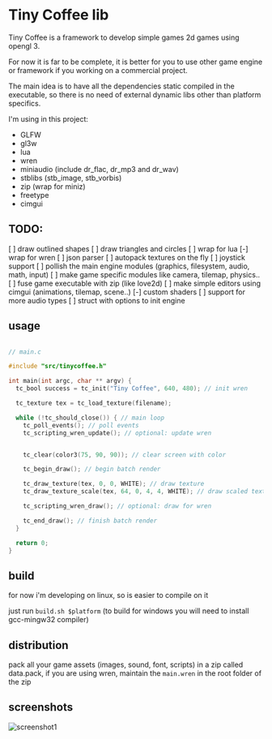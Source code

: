 # Tiny Coffee lib

Tiny Coffee is a framework to develop simple games 2d games using opengl 3.

For now it is far to be complete, it is better for you to use other game engine or framework if you working on a commercial project.

The main idea is to have all the dependencies static compiled in the executable, so there is no need of external dynamic libs other than platform specifics.

I'm using in this project:

- GLFW
- gl3w
- lua
- wren
- miniaudio (include dr_flac, dr_mp3 and dr_wav)
- stblibs (stb_image, stb_vorbis)
- zip (wrap for miniz)
- freetype
- cimgui

## TODO:

[ ] draw outlined shapes
[ ] draw triangles and circles
[ ] wrap for lua
[-] wrap for wren
[ ] json parser
[ ] autopack textures on the fly
[ ] joystick support
[ ] pollish the main engine modules (graphics, filesystem, audio, math, input)
[ ] make game specific modules like camera, tilemap, physics..
[ ] fuse game executable with zip (like love2d)
[ ] make simple editors using cimgui (animations, tilemap, scene..)
[-] custom shaders
[ ] support for more audio types
[ ] struct with options to init engine

## usage

```c

// main.c

#include "src/tinycoffee.h"

int main(int argc, char ** argv) {
  tc_bool success = tc_init("Tiny Coffee", 640, 480); // init wren

  tc_texture tex = tc_load_texture(filename);

  while (!tc_should_close()) { // main loop
    tc_poll_events(); // poll events
    tc_scripting_wren_update(); // optional: update wren


    tc_clear(color3(75, 90, 90)); // clear screen with color

    tc_begin_draw(); // begin batch render

    tc_draw_texture(tex, 0, 0, WHITE); // draw texture
    tc_draw_texture_scale(tex, 64, 0, 4, 4, WHITE); // draw scaled texture

    tc_scripting_wren_draw(); // optional: draw for wren

    tc_end_draw(); // finish batch render
  }

  return 0;
}

```

## build

for now i'm developing on linux, so is easier to compile on it

just run `build.sh $platform` (to build for windows you will need to install gcc-mingw32 compiler)

## distribution

pack all your game assets (images, sound, font, scripts) in a zip called data.pack, if you are using wren,
maintain the `main.wren` in the root folder of the zip

## screenshots

![screenshot1](https://user-images.githubusercontent.com/15099243/82740604-ba664400-9d20-11ea-9e89-45dc15a7282f.png)
